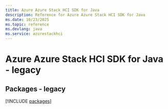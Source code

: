 ```yaml
---
title: Azure Azure Stack HCI SDK for Java
description: Reference for Azure Azure Stack HCI SDK for Java
ms.date: 10/23/2025
ms.topic: reference
ms.devlang: java
ms.service: azurestackhci
---
```

# Azure Azure Stack HCI SDK for Java - legacy
## Packages - legacy
[!INCLUDE [packages](azure-stack-hci-index.md)]
